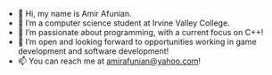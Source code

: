 - 👋 Hi, my name is Amir Afunian.
- 👀 I’m a computer science student at Irvine Valley College.
- 🌱 I’m passionate about programming, with a current focus on C++!
- 💞️ I’m open and looking forward to opportunities working in game development and software development!
- 📫 You can reach me at amirafunian@yahoo.com!

<!---
AAfunian/AAfunian is a ✨ special ✨ repository because its `README.md` (this file) appears on your GitHub profile.
You can click the Preview link to take a look at your changes.
--->
